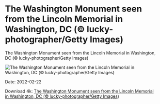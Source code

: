 # The Washington Monument seen from the Lincoln Memorial in Washington, DC (© lucky-photographer/Getty Images)

The Washington Monument seen from the Lincoln Memorial in Washington, DC (© lucky-photographer/Getty Images)

![The Washington Monument seen from the Lincoln Memorial in Washington, DC (© lucky-photographer/Getty Images)](https://bing.com/th?id=OHR.PrezMonument_EN-US6640683728_UHD.jpg&w=1024&h=576)

Date: 2022-02-22

Download 4k: [The Washington Monument seen from the Lincoln Memorial in Washington, DC (© lucky-photographer/Getty Images)](https://bing.com/th?id=OHR.PrezMonument_EN-US6640683728_UHD.jpg)

